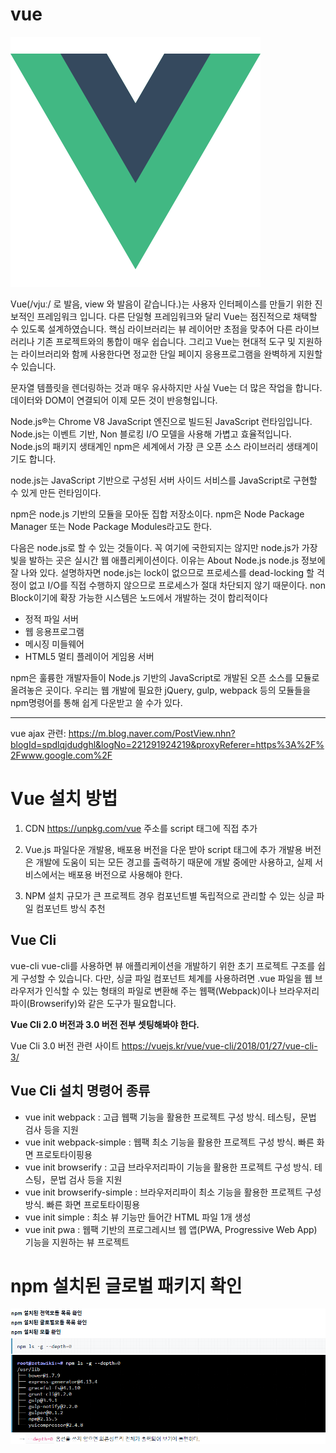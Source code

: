 
# vue
![](assets/0.vue-init-34259aaf.png)

Vue(/vjuː/ 로 발음, view 와 발음이 같습니다.)는 사용자 인터페이스를 만들기 위한 진보적인 프레임워크 입니다. 다른 단일형 프레임워크와 달리 Vue는 점진적으로 채택할 수 있도록 설계하였습니다. 핵심 라이브러리는 뷰 레이어만 초점을 맞추어 다른 라이브러리나 기존 프로젝트와의 통합이 매우 쉽습니다. 그리고 Vue는 현대적 도구 및 지원하는 라이브러리와 함께 사용한다면 정교한 단일 페이지 응용프로그램을 완벽하게 지원할 수 있습니다.


문자열 템플릿을 렌더링하는 것과 매우 유사하지만 사실 Vue는 더 많은 작업을 합니다. 데이터와 DOM이 연결되어 이제 모든 것이 반응형입니다.


Node.js®는 Chrome V8 JavaScript 엔진으로 빌드된 JavaScript 런타임입니다. Node.js는 이벤트 기반, Non 블로킹 I/O 모델을 사용해 가볍고 효율적입니다. Node.js의 패키지 생태계인 npm은 세계에서 가장 큰 오픈 소스 라이브러리 생태계이기도 합니다.


node.js는 JavaScript 기반으로 구성된 서버 사이드 서비스를 JavaScript로 구현할 수 있게 만든 런타임이다.

 npm은 node.js 기반의 모듈을 모아둔 집합 저장소이다.
 npm은 Node Package Manager 또는 Node Package Modules라고도 한다.


다음은 node.js로 할 수 있는 것들이다. 꼭 여기에 국한되지는 않지만 node.js가 가장 빛을 발하는 곳은 실시간 웹 애플리케이션이다. 이유는 About Node.js node.js 정보에 잘 나와 있다. 설명하자면 node.js는 lock이 없으므로 프로세스를 dead-locking 할 걱정이 없고 I/O를 직접 수행하지 않으므로 프로세스가 절대 차단되지 않기 때문이다. non Block이기에 확장 가능한 시스템은 노드에서 개발하는 것이 합리적이다

* 정적 파일 서버
* 웹 응용프로그램
* 메시징 미들웨어
* HTML5 멀티 플레이어 게임용 서버

npm은 훌륭한 개발자들이 Node.js 기반의 JavaScript로 개발된 오픈 소스를 모듈로 올려놓은 곳이다. 우리는 웹 개발에 필요한 jQuery, gulp, webpack 등의 모듈들을 npm명령어를 통해 쉽게 다운받고 쓸 수가 있다.

---
vue ajax 관련: https://m.blog.naver.com/PostView.nhn?blogId=spdlqjdudghl&logNo=221291924219&proxyReferer=https%3A%2F%2Fwww.google.com%2F



# Vue 설치 방법

1. CDN
https://unpkg.com/vue 주소를 script 태그에 직접 추가

2. Vue.js 파일다운
개발용, 배포용 버전을 다운 받아 script 태그에 추가
개발용 버전은 개발에 도움이 되는 모든 경고를 출력하기 때문에 개발 중에만 사용하고, 실제 서비스에서는 배포용 버전으로 사용해야 한다.

3. NPM 설치
규모가 큰 프로젝트 경우 컴포넌트별 독립적으로 관리할 수 있는 싱글 파일 컴포넌트 방식 추천



## Vue Cli

vue-cli
vue-cli를 사용하면 뷰 애플리케이션을 개발하기 위한 초기 프로젝트 구조를 쉽게 구성할 수 있습니다. 다만, 싱글 파일 컴포넌트 체계를 사용하려면 .vue 파일을 웹 브라우저가 인식할 수 있는 형태의 파일로 변환해 주는 웹팩(Webpack)이나 브라우저리파이(Browserify)와 같은 도구가 필요합니다.

**Vue Cli 2.0 버전과 3.0 버전 전부 셋팅해봐야 한다.**

Vue Cli 3.0 버전 관련 사이트
https://vuejs.kr/vue/vue-cli/2018/01/27/vue-cli-3/

## Vue Cli 설치 명령어 종류
* vue init webpack : 고급 웹팩 기능을 활용한 프로젝트 구성 방식. 테스팅，문법 검사 등을 지원
* vue init webpack-simple : 웹팩 최소 기능을 활용한 프로젝트 구성 방식. 빠른 화면 프로토타이핑용
* vue init browserify : 고급 브라우저리파이 기능을 활용한 프로젝트 구성 방식. 테스팅，문법 검사 등을 지원
* vue init browserify-simple : 브라우저리파이 최소 기능을 활용한 프로젝트 구성 방식. 빠른 화면 프로토타이핑용
* vue init simple : 최소 뷰 기능만 들어간 HTML 파일 1개 생성
* vue init pwa : 웹팩 기반의 프로그레시브 웹 앱(PWA, Progressive Web App) 기능을 지원하는 뷰 프로젝트


# npm 설치된 글로벌 패키지 확인

![](assets/Vue-Intro-b5a90e76.png)
